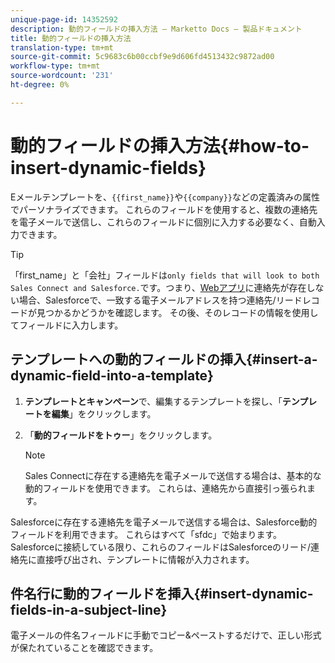 ```yaml
---
unique-page-id: 14352592
description: 動的フィールドの挿入方法 — Marketto Docs — 製品ドキュメント
title: 動的フィールドの挿入方法
translation-type: tm+mt
source-git-commit: 5c9683c6b00ccbf9e9d606fd4513432c9872ad00
workflow-type: tm+mt
source-wordcount: '231'
ht-degree: 0%

---
```



# 動的フィールドの挿入方法{#how-to-insert-dynamic-fields}

Eメールテンプレートを、`{{first_name}}`や`{{company}}`などの定義済みの属性でパーソナライズできます。 これらのフィールドを使用すると、複数の連絡先を電子メールで送信し、これらのフィールドに個別に入力する必要なく、自動入力できます。

>[!TIP]
>
>「first_name」と「会社」フィールドは`only fields that will look to both Sales Connect and Salesforce.`です。つまり、[Webアプリ](http://toutapp.com/login)に連絡先が存在しない場合、Salesforceで、一致する電子メールアドレスを持つ連絡先/リードレコードが見つかるかどうかを確認します。 その後、そのレコードの情報を使用してフィールドに入力します。

## テンプレートへの動的フィールドの挿入{#insert-a-dynamic-field-into-a-template}

1. **テンプレートとキャンペーン**&#x200B;で、編集するテンプレートを探し、「**テンプレートを編集**」をクリックします。
1. 「**動的フィールドをトゥー**」をクリックします。

   >[!NOTE]
   >
   >Sales Connectに存在する連絡先を電子メールで送信する場合は、基本的な動的フィールドを使用できます。 これらは、連絡先から直接引っ張られます。

Salesforceに存在する連絡先を電子メールで送信する場合は、Salesforce動的フィールドを利用できます。 これらはすべて「sfdc」で始まります。 Salesforceに接続している限り、これらのフィールドはSalesforceのリード/連絡先に直接呼び出され、テンプレートに情報が入力されます。

## 件名行に動的フィールドを挿入{#insert-dynamic-fields-in-a-subject-line}

電子メールの件名フィールドに手動でコピー&amp;ペーストするだけで、正しい形式が保たれていることを確認できます。
